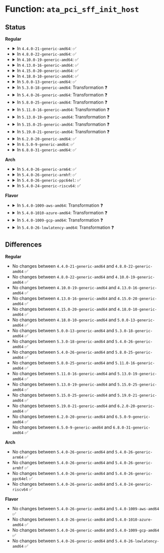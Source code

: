 # Function: <code>ata_pci_sff_init_host</code>

## Status
<b>Regular</b>
<ul>
<li>
<details>
<summary>In <code>4.4.0-21-generic-amd64</code>: ✅</summary>

```c
int ata_pci_sff_init_host(struct ata_host * host)
```

```json
{
  "name": "ata_pci_sff_init_host",
  "collision_type": "Unique Global",
  "inline_type": "No",
  "funcs": [
    {
      "addr": 18446744071584992752,
      "name": "ata_pci_sff_init_host",
      "external": true,
      "loc": "drivers/ata/libata-sff.c:2293",
      "file": "drivers/ata/libata-sff.c",
      "inline": "seen, unknown",
      "caller_inline": [],
      "caller_func": [
        "drivers/ata/libata-sff.c:ata_pci_sff_prepare_host"
      ]
    }
  ],
  "symbols": [
    {
      "addr": 18446744071584992752,
      "name": "ata_pci_sff_init_host",
      "section": ".text",
      "bind": "STB_GLOBAL",
      "size": 458
    }
  ]
}
```
</details>
</li>
<li>
<details>
<summary>In <code>4.8.0-22-generic-amd64</code>: ✅</summary>

```c
int ata_pci_sff_init_host(struct ata_host * host)
```

```json
{
  "name": "ata_pci_sff_init_host",
  "collision_type": "Unique Global",
  "inline_type": "No",
  "funcs": [
    {
      "addr": 18446744071585360736,
      "name": "ata_pci_sff_init_host",
      "external": true,
      "loc": "drivers/ata/libata-sff.c:2294",
      "file": "drivers/ata/libata-sff.c",
      "inline": "seen, unknown",
      "caller_inline": [],
      "caller_func": [
        "drivers/ata/libata-sff.c:ata_pci_sff_prepare_host"
      ]
    }
  ],
  "symbols": [
    {
      "addr": 18446744071585360736,
      "name": "ata_pci_sff_init_host",
      "section": ".text",
      "bind": "STB_GLOBAL",
      "size": 479
    }
  ]
}
```
</details>
</li>
<li>
<details>
<summary>In <code>4.10.0-19-generic-amd64</code>: ✅</summary>

```c
int ata_pci_sff_init_host(struct ata_host * host)
```

```json
{
  "name": "ata_pci_sff_init_host",
  "collision_type": "Unique Global",
  "inline_type": "No",
  "funcs": [
    {
      "addr": 18446744071585561600,
      "name": "ata_pci_sff_init_host",
      "external": true,
      "loc": "drivers/ata/libata-sff.c:2294",
      "file": "drivers/ata/libata-sff.c",
      "inline": "seen, unknown",
      "caller_inline": [],
      "caller_func": [
        "drivers/ata/libata-sff.c:ata_pci_sff_prepare_host"
      ]
    }
  ],
  "symbols": [
    {
      "addr": 18446744071585561600,
      "name": "ata_pci_sff_init_host",
      "section": ".text",
      "bind": "STB_GLOBAL",
      "size": 479
    }
  ]
}
```
</details>
</li>
<li>
<details>
<summary>In <code>4.13.0-16-generic-amd64</code>: ✅</summary>

```c
int ata_pci_sff_init_host(struct ata_host * host)
```

```json
{
  "name": "ata_pci_sff_init_host",
  "collision_type": "Unique Global",
  "inline_type": "No",
  "funcs": [
    {
      "addr": 18446744071585645312,
      "name": "ata_pci_sff_init_host",
      "external": true,
      "loc": "drivers/ata/libata-sff.c:2266",
      "file": "drivers/ata/libata-sff.c",
      "inline": "seen, unknown",
      "caller_inline": [],
      "caller_func": [
        "drivers/ata/libata-sff.c:ata_pci_sff_prepare_host"
      ]
    }
  ],
  "symbols": [
    {
      "addr": 18446744071585645312,
      "name": "ata_pci_sff_init_host",
      "section": ".text",
      "bind": "STB_GLOBAL",
      "size": 476
    }
  ]
}
```
</details>
</li>
<li>
<details>
<summary>In <code>4.15.0-20-generic-amd64</code>: ✅</summary>

```c
int ata_pci_sff_init_host(struct ata_host * host)
```

```json
{
  "name": "ata_pci_sff_init_host",
  "collision_type": "Unique Global",
  "inline_type": "No",
  "funcs": [
    {
      "addr": 18446744071586077152,
      "name": "ata_pci_sff_init_host",
      "external": true,
      "loc": "drivers/ata/libata-sff.c:2266",
      "file": "drivers/ata/libata-sff.c",
      "inline": "seen, unknown",
      "caller_inline": [],
      "caller_func": [
        "drivers/ata/libata-sff.c:ata_pci_sff_prepare_host"
      ]
    }
  ],
  "symbols": [
    {
      "addr": 18446744071586077152,
      "name": "ata_pci_sff_init_host",
      "section": ".text",
      "bind": "STB_GLOBAL",
      "size": 476
    }
  ]
}
```
</details>
</li>
<li>
<details>
<summary>In <code>4.18.0-10-generic-amd64</code>: ✅</summary>

```c
int ata_pci_sff_init_host(struct ata_host * host)
```

```json
{
  "name": "ata_pci_sff_init_host",
  "collision_type": "Unique Global",
  "inline_type": "No",
  "funcs": [
    {
      "addr": 18446744071586325168,
      "name": "ata_pci_sff_init_host",
      "external": true,
      "loc": "drivers/ata/libata-sff.c:2266",
      "file": "drivers/ata/libata-sff.c",
      "inline": "seen, unknown",
      "caller_inline": [],
      "caller_func": [
        "drivers/ata/libata-sff.c:ata_pci_sff_prepare_host"
      ]
    }
  ],
  "symbols": [
    {
      "addr": 18446744071586325168,
      "name": "ata_pci_sff_init_host",
      "section": ".text",
      "bind": "STB_GLOBAL",
      "size": 496
    }
  ]
}
```
</details>
</li>
<li>
<details>
<summary>In <code>5.0.0-13-generic-amd64</code>: ✅</summary>

```c
int ata_pci_sff_init_host(struct ata_host * host)
```

```json
{
  "name": "ata_pci_sff_init_host",
  "collision_type": "Unique Global",
  "inline_type": "No",
  "funcs": [
    {
      "addr": 18446744071586466656,
      "name": "ata_pci_sff_init_host",
      "external": true,
      "loc": "drivers/ata/libata-sff.c:2236",
      "file": "drivers/ata/libata-sff.c",
      "inline": "seen, unknown",
      "caller_inline": [],
      "caller_func": [
        "drivers/ata/libata-sff.c:ata_pci_sff_prepare_host"
      ]
    }
  ],
  "symbols": [
    {
      "addr": 18446744071586466656,
      "name": "ata_pci_sff_init_host",
      "section": ".text",
      "bind": "STB_GLOBAL",
      "size": 496
    }
  ]
}
```
</details>
</li>
<li>
<details>
<summary>In <code>5.3.0-18-generic-amd64</code>: Transformation ❓</summary>

```c
int ata_pci_sff_init_host(struct ata_host * host)
```

```json
{
  "name": "ata_pci_sff_init_host",
  "collision_type": "Unique Global",
  "inline_type": "No",
  "funcs": [
    {
      "addr": 0,
      "name": "ata_pci_sff_init_host",
      "external": true,
      "loc": "drivers/ata/libata-sff.c:2226",
      "file": "drivers/ata/libata-sff.c",
      "inline": "seen, unknown",
      "caller_inline": [],
      "caller_func": [
        "drivers/ata/libata-sff.c:ata_pci_sff_prepare_host"
      ]
    }
  ],
  "symbols": [
    {
      "addr": 18446744071586721874,
      "name": "ata_pci_sff_init_host.cold",
      "section": ".text",
      "bind": "STB_LOCAL",
      "size": 93
    },
    {
      "addr": 18446744071586711856,
      "name": "ata_pci_sff_init_host",
      "section": ".text",
      "bind": "STB_GLOBAL",
      "size": 431
    }
  ]
}
```
</details>
</li>
<li>
<details>
<summary>In <code>5.4.0-26-generic-amd64</code>: Transformation ❓</summary>

```c
int ata_pci_sff_init_host(struct ata_host * host)
```

```json
{
  "name": "ata_pci_sff_init_host",
  "collision_type": "Unique Global",
  "inline_type": "No",
  "funcs": [
    {
      "addr": 0,
      "name": "ata_pci_sff_init_host",
      "external": true,
      "loc": "drivers/ata/libata-sff.c:2226",
      "file": "drivers/ata/libata-sff.c",
      "inline": "seen, unknown",
      "caller_inline": [],
      "caller_func": [
        "drivers/ata/libata-sff.c:ata_pci_sff_prepare_host"
      ]
    }
  ],
  "symbols": [
    {
      "addr": 18446744071586868455,
      "name": "ata_pci_sff_init_host.cold",
      "section": ".text",
      "bind": "STB_LOCAL",
      "size": 93
    },
    {
      "addr": 18446744071586858464,
      "name": "ata_pci_sff_init_host",
      "section": ".text",
      "bind": "STB_GLOBAL",
      "size": 431
    }
  ]
}
```
</details>
</li>
<li>
<details>
<summary>In <code>5.8.0-25-generic-amd64</code>: Transformation ❓</summary>

```c
int ata_pci_sff_init_host(struct ata_host * host)
```

```json
{
  "name": "ata_pci_sff_init_host",
  "collision_type": "Unique Global",
  "inline_type": "No",
  "funcs": [
    {
      "addr": 0,
      "name": "ata_pci_sff_init_host",
      "external": true,
      "loc": "drivers/ata/libata-sff.c:2222",
      "file": "drivers/ata/libata-sff.c",
      "inline": "seen, unknown",
      "caller_inline": [],
      "caller_func": [
        "drivers/ata/libata-sff.c:ata_pci_sff_prepare_host"
      ]
    }
  ],
  "symbols": [
    {
      "addr": 18446744071587677547,
      "name": "ata_pci_sff_init_host.cold",
      "section": ".text",
      "bind": "STB_LOCAL",
      "size": 93
    },
    {
      "addr": 18446744071587669824,
      "name": "ata_pci_sff_init_host",
      "section": ".text",
      "bind": "STB_GLOBAL",
      "size": 434
    }
  ]
}
```
</details>
</li>
<li>
<details>
<summary>In <code>5.11.0-16-generic-amd64</code>: Transformation ❓</summary>

```c
int ata_pci_sff_init_host(struct ata_host * host)
```

```json
{
  "name": "ata_pci_sff_init_host",
  "collision_type": "Unique Global",
  "inline_type": "No",
  "funcs": [
    {
      "addr": 0,
      "name": "ata_pci_sff_init_host",
      "external": true,
      "loc": "drivers/ata/libata-sff.c:2222",
      "file": "drivers/ata/libata-sff.c",
      "inline": "seen, unknown",
      "caller_inline": [],
      "caller_func": [
        "drivers/ata/libata-sff.c:ata_pci_sff_prepare_host"
      ]
    }
  ],
  "symbols": [
    {
      "addr": 18446744071591527092,
      "name": "ata_pci_sff_init_host.cold",
      "section": ".text",
      "bind": "STB_LOCAL",
      "size": 93
    },
    {
      "addr": 18446744071587730768,
      "name": "ata_pci_sff_init_host",
      "section": ".text",
      "bind": "STB_GLOBAL",
      "size": 434
    }
  ]
}
```
</details>
</li>
<li>
<details>
<summary>In <code>5.13.0-19-generic-amd64</code>: Transformation ❓</summary>

```c
int ata_pci_sff_init_host(struct ata_host * host)
```

```json
{
  "name": "ata_pci_sff_init_host",
  "collision_type": "Unique Global",
  "inline_type": "No",
  "funcs": [
    {
      "addr": 0,
      "name": "ata_pci_sff_init_host",
      "external": true,
      "loc": "drivers/ata/libata-sff.c:2241",
      "file": "drivers/ata/libata-sff.c",
      "inline": "seen, unknown",
      "caller_inline": [],
      "caller_func": [
        "drivers/ata/libata-sff.c:ata_pci_sff_prepare_host"
      ]
    }
  ],
  "symbols": [
    {
      "addr": 18446744071591469225,
      "name": "ata_pci_sff_init_host.cold",
      "section": ".text",
      "bind": "STB_LOCAL",
      "size": 93
    },
    {
      "addr": 18446744071587609776,
      "name": "ata_pci_sff_init_host",
      "section": ".text",
      "bind": "STB_GLOBAL",
      "size": 431
    }
  ]
}
```
</details>
</li>
<li>
<details>
<summary>In <code>5.15.0-25-generic-amd64</code>: Transformation ❓</summary>

```c
int ata_pci_sff_init_host(struct ata_host * host)
```

```json
{
  "name": "ata_pci_sff_init_host",
  "collision_type": "Unique Global",
  "inline_type": "No",
  "funcs": [
    {
      "addr": 0,
      "name": "ata_pci_sff_init_host",
      "external": true,
      "loc": "drivers/ata/libata-sff.c:2241",
      "file": "drivers/ata/libata-sff.c",
      "inline": "seen, unknown",
      "caller_inline": [],
      "caller_func": [
        "drivers/ata/libata-sff.c:ata_pci_sff_prepare_host"
      ]
    }
  ],
  "symbols": [
    {
      "addr": 18446744071592536682,
      "name": "ata_pci_sff_init_host.cold",
      "section": ".text",
      "bind": "STB_LOCAL",
      "size": 93
    },
    {
      "addr": 18446744071588193856,
      "name": "ata_pci_sff_init_host",
      "section": ".text",
      "bind": "STB_GLOBAL",
      "size": 449
    }
  ]
}
```
</details>
</li>
<li>
<details>
<summary>In <code>5.19.0-21-generic-amd64</code>: Transformation ❓</summary>

```c
int ata_pci_sff_init_host(struct ata_host * host)
```

```json
{
  "name": "ata_pci_sff_init_host",
  "collision_type": "Unique Global",
  "inline_type": "No",
  "funcs": [
    {
      "addr": 0,
      "name": "ata_pci_sff_init_host",
      "external": true,
      "loc": "drivers/ata/libata-sff.c:2220",
      "file": "drivers/ata/libata-sff.c",
      "inline": "seen, unknown",
      "caller_inline": [],
      "caller_func": [
        "drivers/ata/libata-sff.c:ata_pci_sff_prepare_host"
      ]
    }
  ],
  "symbols": [
    {
      "addr": 18446744071594414149,
      "name": "ata_pci_sff_init_host.cold",
      "section": ".text",
      "bind": "STB_LOCAL",
      "size": 79
    },
    {
      "addr": 18446744071589576592,
      "name": "ata_pci_sff_init_host",
      "section": ".text",
      "bind": "STB_GLOBAL",
      "size": 489
    }
  ]
}
```
</details>
</li>
<li>
<details>
<summary>In <code>6.2.0-20-generic-amd64</code>: ✅</summary>

```c
int ata_pci_sff_init_host(struct ata_host * host)
```

```json
{
  "name": "ata_pci_sff_init_host",
  "collision_type": "Unique Global",
  "inline_type": "No",
  "funcs": [
    {
      "addr": 18446744071591171552,
      "name": "ata_pci_sff_init_host",
      "external": true,
      "loc": "drivers/ata/libata-sff.c:2164",
      "file": "drivers/ata/libata-sff.c",
      "inline": "seen, unknown",
      "caller_inline": [],
      "caller_func": [
        "drivers/ata/libata-sff.c:ata_pci_sff_prepare_host"
      ]
    }
  ],
  "symbols": [
    {
      "addr": 18446744071591171552,
      "name": "ata_pci_sff_init_host",
      "section": ".text",
      "bind": "STB_GLOBAL",
      "size": 520
    }
  ]
}
```
</details>
</li>
<li>
<details>
<summary>In <code>6.5.0-9-generic-amd64</code>: ✅</summary>

```c
int ata_pci_sff_init_host(struct ata_host * host)
```

```json
{
  "name": "ata_pci_sff_init_host",
  "collision_type": "Unique Global",
  "inline_type": "No",
  "funcs": [
    {
      "addr": 18446744071591530688,
      "name": "ata_pci_sff_init_host",
      "external": true,
      "loc": "drivers/ata/libata-sff.c:2160",
      "file": "drivers/ata/libata-sff.c",
      "inline": "seen, unknown",
      "caller_inline": [],
      "caller_func": [
        "drivers/ata/libata-sff.c:ata_pci_sff_prepare_host"
      ]
    }
  ],
  "symbols": [
    {
      "addr": 18446744071591530688,
      "name": "ata_pci_sff_init_host",
      "section": ".text",
      "bind": "STB_GLOBAL",
      "size": 520
    }
  ]
}
```
</details>
</li>
<li>
<details>
<summary>In <code>6.8.0-31-generic-amd64</code>: ✅</summary>

```c
int ata_pci_sff_init_host(struct ata_host * host)
```

```json
{
  "name": "ata_pci_sff_init_host",
  "collision_type": "Unique Global",
  "inline_type": "No",
  "funcs": [
    {
      "addr": 18446744071591879088,
      "name": "ata_pci_sff_init_host",
      "external": true,
      "loc": "drivers/ata/libata-sff.c:2150",
      "file": "drivers/ata/libata-sff.c",
      "inline": "seen, unknown",
      "caller_inline": [],
      "caller_func": [
        "drivers/ata/libata-sff.c:ata_pci_sff_prepare_host"
      ]
    }
  ],
  "symbols": [
    {
      "addr": 18446744071591879088,
      "name": "ata_pci_sff_init_host",
      "section": ".text",
      "bind": "STB_GLOBAL",
      "size": 520
    }
  ]
}
```
</details>
</li>
</ul>
<b>Arch</b>
<ul>
<li>
<details>
<summary>In <code>5.4.0-26-generic-arm64</code>: ✅</summary>

```c
int ata_pci_sff_init_host(struct ata_host * host)
```

```json
{
  "name": "ata_pci_sff_init_host",
  "collision_type": "Unique Global",
  "inline_type": "No",
  "funcs": [
    {
      "addr": 18446603336499788496,
      "name": "ata_pci_sff_init_host",
      "external": true,
      "loc": "drivers/ata/libata-sff.c:2226",
      "file": "drivers/ata/libata-sff.c",
      "inline": "seen, unknown",
      "caller_inline": [],
      "caller_func": [
        "drivers/ata/libata-sff.c:ata_pci_sff_prepare_host"
      ]
    }
  ],
  "symbols": [
    {
      "addr": 18446603336499788496,
      "name": "ata_pci_sff_init_host",
      "section": ".text",
      "bind": "STB_GLOBAL",
      "size": 464
    }
  ]
}
```
</details>
</li>
<li>
<details>
<summary>In <code>5.4.0-26-generic-armhf</code>: ✅</summary>

```c
int ata_pci_sff_init_host(struct ata_host * host)
```

```json
{
  "name": "ata_pci_sff_init_host",
  "collision_type": "Unique Global",
  "inline_type": "No",
  "funcs": [
    {
      "addr": 3232233356,
      "name": "ata_pci_sff_init_host",
      "external": true,
      "loc": "drivers/ata/libata-sff.c:2226",
      "file": "drivers/ata/libata-sff.c",
      "inline": "seen, unknown",
      "caller_inline": [],
      "caller_func": [
        "drivers/ata/libata-sff.c:ata_pci_sff_prepare_host"
      ]
    }
  ],
  "symbols": [
    {
      "addr": 3232233356,
      "name": "ata_pci_sff_init_host",
      "section": ".text",
      "bind": "STB_GLOBAL",
      "size": 480
    }
  ]
}
```
</details>
</li>
<li>
<details>
<summary>In <code>5.4.0-26-generic-ppc64el</code>: ✅</summary>

```c
int ata_pci_sff_init_host(struct ata_host * host)
```

```json
{
  "name": "ata_pci_sff_init_host",
  "collision_type": "Unique Global",
  "inline_type": "No",
  "funcs": [
    {
      "addr": 13835058055293142112,
      "name": "ata_pci_sff_init_host",
      "external": true,
      "loc": "drivers/ata/libata-sff.c:2226",
      "file": "drivers/ata/libata-sff.c",
      "inline": "seen, unknown",
      "caller_inline": [],
      "caller_func": [
        "drivers/ata/libata-sff.c:ata_pci_sff_prepare_host"
      ]
    }
  ],
  "symbols": [
    {
      "addr": 13835058055293142112,
      "name": "ata_pci_sff_init_host",
      "section": ".text",
      "bind": "STB_GLOBAL",
      "size": 644
    }
  ]
}
```
</details>
</li>
<li>
<details>
<summary>In <code>5.4.0-24-generic-riscv64</code>: ✅</summary>

```c
int ata_pci_sff_init_host(struct ata_host * host)
```

```json
{
  "name": "ata_pci_sff_init_host",
  "collision_type": "Unique Global",
  "inline_type": "No",
  "funcs": [
    {
      "addr": 18446743936276943380,
      "name": "ata_pci_sff_init_host",
      "external": true,
      "loc": "drivers/ata/libata-sff.c:2226",
      "file": "drivers/ata/libata-sff.c",
      "inline": "seen, unknown",
      "caller_inline": [],
      "caller_func": [
        "drivers/ata/libata-sff.c:ata_pci_sff_prepare_host"
      ]
    }
  ],
  "symbols": [
    {
      "addr": 18446743936276943380,
      "name": "ata_pci_sff_init_host",
      "section": ".text",
      "bind": "STB_GLOBAL",
      "size": 414
    }
  ]
}
```
</details>
</li>
</ul>
<b>Flavor</b>
<ul>
<li>
<details>
<summary>In <code>5.4.0-1009-aws-amd64</code>: Transformation ❓</summary>

```c
int ata_pci_sff_init_host(struct ata_host * host)
```

```json
{
  "name": "ata_pci_sff_init_host",
  "collision_type": "Unique Global",
  "inline_type": "No",
  "funcs": [
    {
      "addr": 0,
      "name": "ata_pci_sff_init_host",
      "external": true,
      "loc": "drivers/ata/libata-sff.c:2226",
      "file": "drivers/ata/libata-sff.c",
      "inline": "seen, unknown",
      "caller_inline": [],
      "caller_func": [
        "drivers/ata/libata-sff.c:ata_pci_sff_prepare_host"
      ]
    }
  ],
  "symbols": [
    {
      "addr": 18446744071586626983,
      "name": "ata_pci_sff_init_host.cold",
      "section": ".text",
      "bind": "STB_LOCAL",
      "size": 93
    },
    {
      "addr": 18446744071586616992,
      "name": "ata_pci_sff_init_host",
      "section": ".text",
      "bind": "STB_GLOBAL",
      "size": 431
    }
  ]
}
```
</details>
</li>
<li>
<details>
<summary>In <code>5.4.0-1010-azure-amd64</code>: Transformation ❓</summary>

```c
int ata_pci_sff_init_host(struct ata_host * host)
```

```json
{
  "name": "ata_pci_sff_init_host",
  "collision_type": "Unique Global",
  "inline_type": "No",
  "funcs": [
    {
      "addr": 0,
      "name": "ata_pci_sff_init_host",
      "external": true,
      "loc": "drivers/ata/libata-sff.c:2226",
      "file": "drivers/ata/libata-sff.c",
      "inline": "seen, unknown",
      "caller_inline": [],
      "caller_func": [
        "drivers/ata/libata-sff.c:ata_pci_sff_prepare_host"
      ]
    }
  ],
  "symbols": [
    {
      "addr": 18446744071586495479,
      "name": "ata_pci_sff_init_host.cold",
      "section": ".text",
      "bind": "STB_LOCAL",
      "size": 93
    },
    {
      "addr": 18446744071586485504,
      "name": "ata_pci_sff_init_host",
      "section": ".text",
      "bind": "STB_GLOBAL",
      "size": 431
    }
  ]
}
```
</details>
</li>
<li>
<details>
<summary>In <code>5.4.0-1009-gcp-amd64</code>: Transformation ❓</summary>

```c
int ata_pci_sff_init_host(struct ata_host * host)
```

```json
{
  "name": "ata_pci_sff_init_host",
  "collision_type": "Unique Global",
  "inline_type": "No",
  "funcs": [
    {
      "addr": 0,
      "name": "ata_pci_sff_init_host",
      "external": true,
      "loc": "drivers/ata/libata-sff.c:2226",
      "file": "drivers/ata/libata-sff.c",
      "inline": "seen, unknown",
      "caller_inline": [],
      "caller_func": [
        "drivers/ata/libata-sff.c:ata_pci_sff_prepare_host"
      ]
    }
  ],
  "symbols": [
    {
      "addr": 18446744071586823015,
      "name": "ata_pci_sff_init_host.cold",
      "section": ".text",
      "bind": "STB_LOCAL",
      "size": 93
    },
    {
      "addr": 18446744071586813024,
      "name": "ata_pci_sff_init_host",
      "section": ".text",
      "bind": "STB_GLOBAL",
      "size": 431
    }
  ]
}
```
</details>
</li>
<li>
<details>
<summary>In <code>5.4.0-26-lowlatency-amd64</code>: Transformation ❓</summary>

```c
int ata_pci_sff_init_host(struct ata_host * host)
```

```json
{
  "name": "ata_pci_sff_init_host",
  "collision_type": "Unique Global",
  "inline_type": "No",
  "funcs": [
    {
      "addr": 0,
      "name": "ata_pci_sff_init_host",
      "external": true,
      "loc": "drivers/ata/libata-sff.c:2226",
      "file": "drivers/ata/libata-sff.c",
      "inline": "seen, unknown",
      "caller_inline": [],
      "caller_func": [
        "drivers/ata/libata-sff.c:ata_pci_sff_prepare_host"
      ]
    }
  ],
  "symbols": [
    {
      "addr": 18446744071586929127,
      "name": "ata_pci_sff_init_host.cold",
      "section": ".text",
      "bind": "STB_LOCAL",
      "size": 93
    },
    {
      "addr": 18446744071586919136,
      "name": "ata_pci_sff_init_host",
      "section": ".text",
      "bind": "STB_GLOBAL",
      "size": 431
    }
  ]
}
```
</details>
</li>
</ul>

## Differences
<b>Regular</b>
<ul>
<li>
No changes between <code>4.4.0-21-generic-amd64</code> and <code>4.8.0-22-generic-amd64</code> ✅
</li>
<li>
No changes between <code>4.8.0-22-generic-amd64</code> and <code>4.10.0-19-generic-amd64</code> ✅
</li>
<li>
No changes between <code>4.10.0-19-generic-amd64</code> and <code>4.13.0-16-generic-amd64</code> ✅
</li>
<li>
No changes between <code>4.13.0-16-generic-amd64</code> and <code>4.15.0-20-generic-amd64</code> ✅
</li>
<li>
No changes between <code>4.15.0-20-generic-amd64</code> and <code>4.18.0-10-generic-amd64</code> ✅
</li>
<li>
No changes between <code>4.18.0-10-generic-amd64</code> and <code>5.0.0-13-generic-amd64</code> ✅
</li>
<li>
No changes between <code>5.0.0-13-generic-amd64</code> and <code>5.3.0-18-generic-amd64</code> ✅
</li>
<li>
No changes between <code>5.3.0-18-generic-amd64</code> and <code>5.4.0-26-generic-amd64</code> ✅
</li>
<li>
No changes between <code>5.4.0-26-generic-amd64</code> and <code>5.8.0-25-generic-amd64</code> ✅
</li>
<li>
No changes between <code>5.8.0-25-generic-amd64</code> and <code>5.11.0-16-generic-amd64</code> ✅
</li>
<li>
No changes between <code>5.11.0-16-generic-amd64</code> and <code>5.13.0-19-generic-amd64</code> ✅
</li>
<li>
No changes between <code>5.13.0-19-generic-amd64</code> and <code>5.15.0-25-generic-amd64</code> ✅
</li>
<li>
No changes between <code>5.15.0-25-generic-amd64</code> and <code>5.19.0-21-generic-amd64</code> ✅
</li>
<li>
No changes between <code>5.19.0-21-generic-amd64</code> and <code>6.2.0-20-generic-amd64</code> ✅
</li>
<li>
No changes between <code>6.2.0-20-generic-amd64</code> and <code>6.5.0-9-generic-amd64</code> ✅
</li>
<li>
No changes between <code>6.5.0-9-generic-amd64</code> and <code>6.8.0-31-generic-amd64</code> ✅
</li>
</ul>
<b>Arch</b>
<ul>
<li>
No changes between <code>5.4.0-26-generic-amd64</code> and <code>5.4.0-26-generic-arm64</code> ✅
</li>
<li>
No changes between <code>5.4.0-26-generic-amd64</code> and <code>5.4.0-26-generic-armhf</code> ✅
</li>
<li>
No changes between <code>5.4.0-26-generic-amd64</code> and <code>5.4.0-26-generic-ppc64el</code> ✅
</li>
<li>
No changes between <code>5.4.0-26-generic-amd64</code> and <code>5.4.0-24-generic-riscv64</code> ✅
</li>
</ul>
<b>Flavor</b>
<ul>
<li>
No changes between <code>5.4.0-26-generic-amd64</code> and <code>5.4.0-1009-aws-amd64</code> ✅
</li>
<li>
No changes between <code>5.4.0-26-generic-amd64</code> and <code>5.4.0-1010-azure-amd64</code> ✅
</li>
<li>
No changes between <code>5.4.0-26-generic-amd64</code> and <code>5.4.0-1009-gcp-amd64</code> ✅
</li>
<li>
No changes between <code>5.4.0-26-generic-amd64</code> and <code>5.4.0-26-lowlatency-amd64</code> ✅
</li>
</ul>

